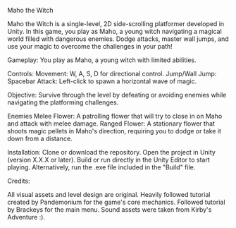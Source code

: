 Maho the Witch

Maho the Witch is a single-level, 2D side-scrolling platformer developed in Unity. In this game, you play as Maho, a young witch navigating a magical world filled with dangerous enemies. Dodge attacks, master wall jumps, and use your magic to overcome the challenges in your path!

Gameplay:
You play as Maho, a young witch with limited abilities.

Controls:
Movement: W, A, S, D for directional control.
Jump/Wall Jump: Spacebar
Attack: Left-click to spawn a horizontal wave of magic.

Objective: Survive through the level by defeating or avoiding enemies while navigating the platforming challenges.

Enemies
Melee Flower: A patrolling flower that will try to close in on Maho and attack with melee damage.
Ranged Flower: A stationary flower that shoots magic pellets in Maho's direction, requiring you to dodge or take it down from a distance.

Installation:
Clone or download the repository.
Open the project in Unity (version X.X.X or later).
Build or run directly in the Unity Editor to start playing.
Alternatively, run the .exe file included in the "Build" file.



Credits:

All visual assets and level design are original.
Heavily followed tutorial created by Pandemonium for the game's core mechanics.
Followed tutorial by Brackeys for the main menu.
Sound assets were taken from Kirby's Adventure :).
